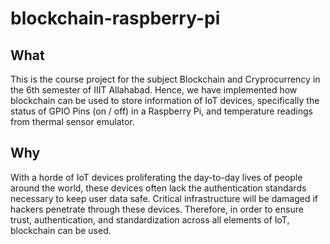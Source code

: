 # blockchain-raspberry-pi

## What
This is the course project for the subject Blockchain and Cryprocurrency in the 6th semester of IIIT Allahabad. Hence, we have implemented how blockchain can be used to store information of IoT devices, specifically the status of GPIO Pins (on / off) in a Raspberry Pi, and temperature readings from thermal sensor emulator.

## Why
With a horde of IoT devices proliferating the day-to-day lives of people around the world, these devices often lack the authentication standards necessary to keep user data safe. Critical infrastructure will be damaged if hackers penetrate through these devices. Therefore, in order to ensure trust, authentication, and standardization across all elements of IoT, blockchain can be used.
